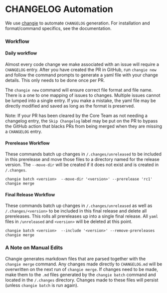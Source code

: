 # CHANGELOG Automation

We use [changie](https://changie.dev/) to automate `CHANGELOG` generation.  For installation and format/command specifics, see the documentation.

### Workflow

#### Daily workflow
Almost every code change we make associated with an issue will require a `CHANGELOG` entry.  After you have created the PR in GitHub, run `changie new` and follow the command prompts to generate a yaml file with your change details.  This only needs to be done once per PR.

The `changie new` command will ensure correct file format and file name.  There is a one to one mapping of issues to changes.  Multiple issues cannot be lumped into a single entry. If you make a mistake, the yaml file may be directly modified and saved as long as the format is preserved.

Note: If your PR has been cleared by the Core Team as not needing a changelog entry, the `Skip Changelog` label may be put on the PR to bypass the GitHub action that blacks PRs from being merged when they are missing a `CHANGELOG` entry.

#### Prerelease Workflow
These commands batch up changes in `/.changes/unreleased` to be included in this prerelease and move those files to a directory named for the release version.  The `--move-dir` will be created if it does not exist and is created in `/.changes`.

```
changie batch <version>  --move-dir '<version>' --prerelease 'rc1'
changie merge
```

#### Final Release Workflow
These commands batch up changes in `/.changes/unreleased` as well as `/.changes/<version>` to be included in this final release and delete all prereleases.  This rolls all prereleases up into a single final release.  All `yaml` files in `/unreleased` and `<version>` will be deleted at this point.

```
changie batch <version>  --include '<version>' --remove-prereleases
changie merge
```

### A Note on Manual Edits
Changie generates markdown files that are parsed together with the `changie merge` command.  Any  changes made directly to `CHANGELOG.md` will be overwritten on the next run of `changie merge`.  If changes need to be made, make them to the `.md` files generated by the `changie batch` command and located in the `/.changes` directory.  Changes made to these files will persist (unless `changie batch` is run again).
